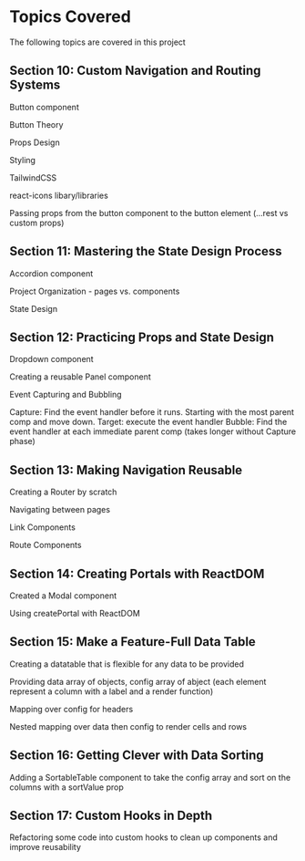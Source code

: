 # Topics Covered

The following topics are covered in this project

## Section 10: Custom Navigation and Routing Systems

Button component

Button Theory

Props Design

Styling

TailwindCSS

react-icons libary/libraries

Passing props from the button component to the button element (...rest vs custom props)

## Section 11: Mastering the State Design Process

Accordion component

Project Organization - pages vs. components

State Design

## Section 12: Practicing Props and State Design

Dropdown component

Creating a reusable Panel component

Event Capturing and Bubbling

Capture: Find the event handler before it runs. Starting with the most parent comp and move down.
Target: execute the event handler
Bubble: Find the event handler at each immediate parent comp (takes longer without Capture phase)

## Section 13: Making Navigation Reusable

Creating a Router by scratch

Navigating between pages

Link Components

Route Components

## Section 14: Creating Portals with ReactDOM

Created a Modal component

Using createPortal with ReactDOM

## Section 15: Make a Feature-Full Data Table

Creating a datatable that is flexible for any data to be provided

Providing data array of objects, config array of abject (each element represent a column with a label and a render function)

Mapping over config for headers

Nested mapping over data then config to render cells and rows

## Section 16: Getting Clever with Data Sorting

Adding a SortableTable component to take the config array and sort on the columns with a sortValue prop

## Section 17: Custom Hooks in Depth

Refactoring some code into custom hooks to clean up components and improve reusability
